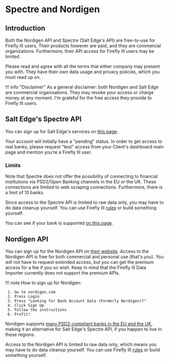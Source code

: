 # Spectre and Nordigen

## Introduction

Both the Nordigen API and Spectre (Salt Edge's API) are free-to-use for Firefly III users. Their products however are paid, and they are commercial organizations. Furthermore, their API access for Firefly III users may be limited.

Please read and agree with all the terms that either company may present you with. They have their own data usage and privacy policies, which you must read up on.

!!! info "Disclaimer"
    As a general disclaimer: both Nordigen and Salt Edge are commercial organisations. They may revoke your access or charge money at any moment. I'm grateful for the free access they provide to Firefly III users.

## Salt Edge's Spectre API

You can sign up for Salt Edge's services on [this page](https://www.saltedge.com/client_users/sign_up).

Your account will initially have a "pending" status. In order to get access to real banks, please request "test" access from your Client's dashboard main page and mention you’re a Firefly III user.

### Limits

Note that Spectre does not offer the possibility of connecting to financial institutions via PSD2/Open Banking channels in the EU or the UK. These connections are limited to web scraping connections. Furthermore, there is a limit of 10 banks.

Since access to the Spectre API is limited to raw data only, you may have to do data cleanup yourself. You can use Firefly III [rules](../../firefly-iii/features/rules.md) or build something yourself.

You can see if your bank is supported [on this page](https://www.saltedge.com/products/spectre/countries?channel%5B%5D=non_regulated).

## Nordigen API

You can sign up for the Nordigen API on [their website](https://nordigen.com/en/). Access to the Nordigen API is free for both commercial and personal use (that's you). You will not have to request extended access, but you can get the premium access for a fee if you so wish. Keep in mind that the Firefly III Data Importer currently does not support the premium APIs.

!!! note
    How to sign up for Nordigen:

     1. Go to nordigen.com
     2. Press Login
     3. Press "Looking for Bank Account Data (Formerly Nordigen)?"
     4. Click Sign Up
     5. Follow the instructions
     6. Profit!

Nordigen supports [many PSD2-compliant banks in the EU and the UK](https://nordigen.com/en/coverage/), making it an alternative for Salt Edge's Spectre API, if you happen to live in these regions.

Access to the Nordigen API is limited to raw data only, which means you may have to do data cleanup yourself. You can use Firefly III [rules](../../firefly-iii/features/rules.md) or build something yourself.
